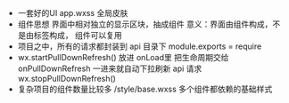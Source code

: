 - 一套好的UI
  app.wxss 全局皮肤
- 组件思想
  界面中相对独立的显示区块，抽成组件
  意义：界面由组件构成，不是由标签构成，
  组件可以复用
- 项目之中，所有的请求都封装到 api 目录下
  module.exports = 
  require
- wx.startPullDownRefresh() 放进 onLoad里  把生命周期交给onPullDownRefresh 一进来就自动下拉刷新
  api 请求
  wx.stopPullDownRefresh()
- 复杂项目的组件数量比较多 /style/base.wxss 多个组件都依赖的基础样式